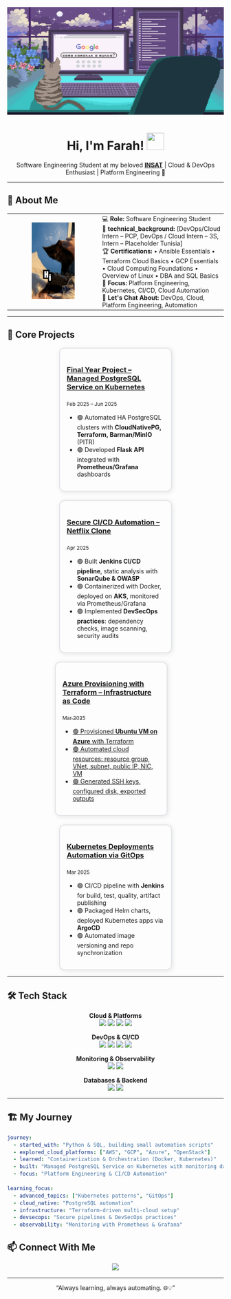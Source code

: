 <div align="center">
  <img width="100%" height="250px" src="https://github.com/FarahTrigui/FarahTrigui/blob/main/Pixilart%20-%20Live%20on.gif" alt="cover" />
</div>

<h1 align="center">Hi, I'm Farah! <img src="https://raw.githubusercontent.com/MartinHeinz/MartinHeinz/master/wave.gif" width="40px" height="40px"></h1>
<p align="center">Software Engineering Student at my beloved <a href="https://www.linkedin.com/school/national-institute-of-applied-science-and-technology/" target="_blank"><b>INSAT</b></a> | Cloud & DevOps Enthusiast | Platform Engineering 🚀</p>

---

## 🌟 About Me

<div align="center">
<table>
<tr>
<td align="center" width="200">
<img width="100" src="https://github.com/FarahTrigui/FarahTrigui/blob/main/hi-babybeans.gif" />
</td>
<td>
💻 <b>Role:</b> Software Engineering Student <br>
🌆 <b>technical_background:</b> [DevOps/Cloud Intern – PCP, DevOps / Cloud Intern – 3S, Intern – Placeholder Tunisia] <br>
🏆 <b>Certifications:</b> • Ansible Essentials • Terraform Cloud Basics • GCP Essentials • Cloud Computing Foundations • Overview of Linux • DBA and SQL Basics
🎯 <b>Focus:</b> Platform Engineering, Kubernetes, CI/CD, Cloud Automation <br>
💬 <b>Let's Chat About:</b> DevOps, Cloud, Platform Engineering, Automation
</td>
</tr>
</table>
</div>

---

## 🚀 Core Projects

<div style="display: flex; flex-wrap: wrap; justify-content: center; gap: 20px;">

<!-- Project 1 -->
<div style="border: 2px solid #e1e4e8; border-radius: 12px; padding: 16px; width: 45%; box-shadow: 2px 2px 12px rgba(0,0,0,0.1);">
<h3><a href="https://github.com/FarahTrigui/PFA-ClustroPG-DBaaS">Final Year Project – Managed PostgreSQL Service on Kubernetes</a></h3>
<p><sub>Feb 2025 – Jun 2025</sub></p>
<ul>
<li>🟢 Automated HA PostgreSQL clusters with <b>CloudNativePG, Terraform, Barman/MinIO</b> (PITR)</li>
<li>🟢 Developed <b>Flask API</b> integrated with <b>Prometheus/Grafana</b> dashboards</li>
</ul>
</div>

<!-- Project 2 -->
<div style="border: 2px solid #e1e4e8; border-radius: 12px; padding: 16px; width: 45%; box-shadow: 2px 2px 12px rgba(0,0,0,0.1);">
<h3><a href="https://github.com/FarahTrigui/Netflix-DevSecOps">Secure CI/CD Automation – Netflix Clone</a></h3>
<p><sub>Apr 2025</sub></p>
<ul>
<li>🟢 Built <b>Jenkins CI/CD pipeline</b>, static analysis with <b>SonarQube & OWASP</b></li>
<li>🟢 Containerized with Docker, deployed on <b>AKS</b>, monitored via Prometheus/Grafana</li>
<li>🟢 Implemented <b>DevSecOps practices</b>: dependency checks, image scanning, security audits</li>
</ul>
</div>

<!-- Project 3 -->
<div style="border: 2px solid #e1e4e8; border-radius: 12px; padding: 16px; width: 45%; box-shadow: 2px 2px 12px rgba(0,0,0,0.1);">
<h3><a href="https://github.com/FarahTrigui/ansible-configuring-terraform">Azure Provisioning with Terraform – Infrastructure as Code</h3>
<p><sub>Mar 2025</sub></p>
<ul>
<li>🟢 Provisioned <b>Ubuntu VM on Azure</b> with Terraform</li>
<li>🟢 Automated cloud resources: resource group, VNet, subnet, public IP, NIC, VM</li>
<li>🟢 Generated SSH keys, configured disk, exported outputs</li>
</ul>
</div>

<!-- Project 4 -->
<div style="border: 2px solid #e1e4e8; border-radius: 12px; padding: 16px; width: 45%; box-shadow: 2px 2px 12px rgba(0,0,0,0.1);">
<h3><a href="https://github.com/FarahTrigui/k8s-with-argoCD-and-helm.git">Kubernetes Deployments Automation via GitOps</a></h3>
<p><sub>Mar 2025</sub></p>
<ul>
<li>🟢 CI/CD pipeline with <b>Jenkins</b> for build, test, quality, artifact publishing</li>
<li>🟢 Packaged Helm charts, deployed Kubernetes apps via <b>ArgoCD</b></li>
<li>🟢 Automated image versioning and repo synchronization</li>
</ul>
</div>

</div>

---

## 🛠 Tech Stack

<div align="center">

**Cloud & Platforms**  
<img src="https://img.shields.io/badge/AWS-FF9900?style=for-the-badge&logo=amazonwebservices&logoColor=white" />
<img src="https://img.shields.io/badge/Azure-0072C6?style=for-the-badge&logo=microsoftazure&logoColor=white" />
<img src="https://img.shields.io/badge/GCP-4285F4?style=for-the-badge&logo=google-cloud&logoColor=white" />
<img src="https://img.shields.io/badge/OpenStack-F01742?style=for-the-badge&logo=openstack&logoColor=white" />

**DevOps & CI/CD**  
<img src="https://img.shields.io/badge/Docker-0db7ed?style=for-the-badge&logo=docker&logoColor=white" />
<img src="https://img.shields.io/badge/Kubernetes-326ce5?style=for-the-badge&logo=kubernetes&logoColor=white" />
<img src="https://img.shields.io/badge/Terraform-5835CC?style=for-the-badge&logo=terraform&logoColor=white" />
<img src="https://img.shields.io/badge/Ansible-1A1918?style=for-the-badge&logo=ansible&logoColor=white" />

**Monitoring & Observability**  
<img src="https://img.shields.io/badge/Prometheus-E6522C?style=for-the-badge&logo=Prometheus&logoColor=white" />
<img src="https://img.shields.io/badge/Grafana-F46800?style=for-the-badge&logo=grafana&logoColor=white" />

**Databases & Backend**  
<img src="https://img.shields.io/badge/PostgreSQL-316192?style=for-the-badge&logo=postgresql&logoColor=white" />
<img src="https://img.shields.io/badge/FastAPI-109989?style=for-the-badge&logo=FASTAPI&logoColor=white" />

</div>

---


## 🏗 My Journey

```yaml
journey:
  - started_with: "Python & SQL, building small automation scripts"
  - explored_cloud_platforms: ["AWS", "GCP", "Azure", "OpenStack"]
  - learned: "Containerization & Orchestration (Docker, Kubernetes)"
  - built: "Managed PostgreSQL Service on Kubernetes with monitoring dashboards"
  - focus: "Platform Engineering & CI/CD Automation"

learning_focus:
  - advanced_topics: ["Kubernetes patterns", "GitOps"]
  - cloud_native: "PostgreSQL automation"
  - infrastructure: "Terraform-driven multi-cloud setup"
  - devsecops: "Secure pipelines & DevSecOps practices"
  - observability: "Monitoring with Prometheus & Grafana"
```

## 📫 Connect With Me

<div align="center">
<a href="https://www.linkedin.com/in/farah-trigui-a4474821a/">
<img width="40px" src="https://raw.githubusercontent.com/rahulbanerjee26/githubAboutMeGenerator/main/icons/linked-in-alt.svg"/>
</a>
</div>

---

<div align="center">
<p>“Always learning, always automating. 🌐💡”</p>
</div>
